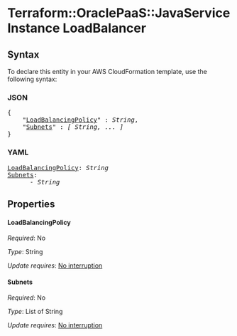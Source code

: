 # Terraform::OraclePaaS::JavaServiceInstance LoadBalancer

## Syntax

To declare this entity in your AWS CloudFormation template, use the following syntax:

### JSON

<pre>
{
    "<a href="#loadbalancingpolicy" title="LoadBalancingPolicy">LoadBalancingPolicy</a>" : <i>String</i>,
    "<a href="#subnets" title="Subnets">Subnets</a>" : <i>[ String, ... ]</i>
}
</pre>

### YAML

<pre>
<a href="#loadbalancingpolicy" title="LoadBalancingPolicy">LoadBalancingPolicy</a>: <i>String</i>
<a href="#subnets" title="Subnets">Subnets</a>: <i>
      - String</i>
</pre>

## Properties

#### LoadBalancingPolicy

_Required_: No

_Type_: String

_Update requires_: [No interruption](https://docs.aws.amazon.com/AWSCloudFormation/latest/UserGuide/using-cfn-updating-stacks-update-behaviors.html#update-no-interrupt)

#### Subnets

_Required_: No

_Type_: List of String

_Update requires_: [No interruption](https://docs.aws.amazon.com/AWSCloudFormation/latest/UserGuide/using-cfn-updating-stacks-update-behaviors.html#update-no-interrupt)

